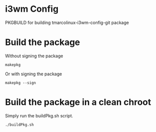 # i3wm Config
PKGBUILD for building tmarcolinux-i3wm-config-git package

# Build the package
Without signing the package
```
makepkg
```
Or with signing the package
```
makepkg --sign
```

# Build the package in a clean chroot
Simply run the buildPkg.sh script.
```
./buildPkg.sh
```
